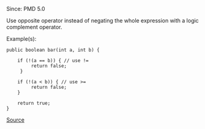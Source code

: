 Since: PMD 5.0

Use opposite operator instead of negating the whole expression with a logic complement operator.

Example(s):
```
public boolean bar(int a, int b) {

    if (!(a == b)) { // use !=
         return false;
     }

    if (!(a < b)) { // use >=
         return false;
    }

    return true;
}
```

[Source](https://pmd.github.io/pmd-5.5.4/pmd-java/rules/java/design.html#LogicInversion)
